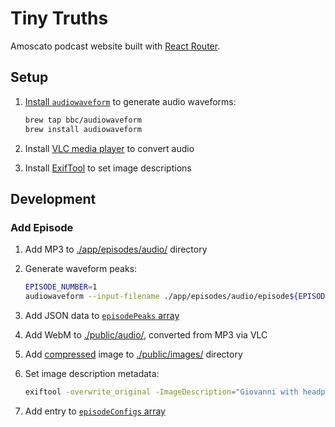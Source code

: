 # Tiny Truths

Amoscato podcast website built with [React Router](https://reactrouter.com/).

## Setup

1. [Install `audiowaveform`](https://github.com/bbc/audiowaveform?tab=readme-ov-file#installation) to generate audio waveforms:

   ```bash
   brew tap bbc/audiowaveform
   brew install audiowaveform
   ```

1. Install [VLC media player](https://www.videolan.org/vlc/) to convert audio

1. Install [ExifTool](https://exiftool.org/) to set image descriptions

## Development

### Add Episode

1. Add MP3 to [./app/episodes/audio/](./app/episodes/audio/) directory

1. Generate waveform peaks:

   ```bash
   EPISODE_NUMBER=1
   audiowaveform --input-filename ./app/episodes/audio/episode${EPISODE_NUMBER}.mp3 --output-filename ./app/episodes/audio/episode${EPISODE_NUMBER}.json --pixels-per-second 1 --bits 8
   ```

1. Add JSON data to [`episodePeaks` array](./app/episodes/audio/getAudioPeaks.ts)

1. Add WebM to [./public/audio/](./public/audio/), converted from MP3 via VLC

1. Add [compressed](https://tinypng.com/) image to [./public/images/](./public/images/) directory

1. Set image description metadata:

   ```bash
   exiftool -overwrite_original -ImageDescription="Giovanni with headphones" public/images/episode1.png
   ```

1. Add entry to [`episodeConfigs` array](./app/episodes/utils/episodeConfigs.ts)
